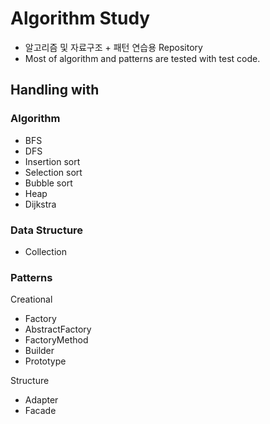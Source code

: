 # Algorithm Study

- 알고리즘 및 자료구조 + 패턴 연습용 Repository
- Most of algorithm and patterns are tested with test code.

## Handling with

### Algorithm

- BFS
- DFS
- Insertion sort
- Selection sort
- Bubble sort 
- Heap
- Dijkstra

### Data Structure

- Collection


### Patterns

Creational
- Factory
- AbstractFactory
- FactoryMethod
- Builder
- Prototype

Structure
- Adapter
- Facade
